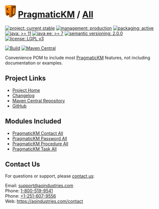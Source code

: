 # [<img src="ao-logo.png" alt="AO Logo" width="35" height="40">](https://github.com/aoindustries) [PragmaticKM](https://github.com/aoindustries/pragmatickm) / [All](https://github.com/aoindustries/pragmatickm-all)

[![project: current stable](https://pragmatickm.com/ao-badges/project-current-stable.svg)](https://aoindustries.com/life-cycle#project-current-stable)
[![management: production](https://pragmatickm.com/ao-badges/management-production.svg)](https://aoindustries.com/life-cycle#management-production)
[![packaging: active](https://pragmatickm.com/ao-badges/packaging-active.svg)](https://aoindustries.com/life-cycle#packaging-active)  
[![java: &gt;= 11](https://pragmatickm.com/ao-badges/java-11.svg)](https://docs.oracle.com/en/java/javase/11/docs/api/)
[![java ee: &gt;= 7](https://pragmatickm.com/ao-badges/javaee-7.svg)](https://docs.oracle.com/javaee/7/api/)
[![semantic versioning: 2.0.0](https://pragmatickm.com/ao-badges/semver-2.0.0.svg)](http://semver.org/spec/v2.0.0.html)
[![license: LGPL v3](https://pragmatickm.com/ao-badges/license-lgpl-3.0.svg)](https://www.gnu.org/licenses/lgpl-3.0)

[![Build](https://github.com/aoindustries/pragmatickm-all/workflows/Build/badge.svg?branch=1.x)](https://github.com/aoindustries/pragmatickm-all/actions?query=workflow%3ABuild)
[![Maven Central](https://maven-badges.herokuapp.com/maven-central/com.pragmatickm/pragmatickm-all/badge.svg)](https://maven-badges.herokuapp.com/maven-central/com.pragmatickm/pragmatickm-all)

Convenience POM to include most [PragmaticKM](https://github.com/aoindustries/pragmatickm) features, not including documentation or examples.

## Project Links
* [Project Home](https://pragmatickm.com/all/)
* [Changelog](https://pragmatickm.com/all/changelog)
* [Maven Central Repository](https://search.maven.org/artifact/com.pragmatickm/pragmatickm-all)
* [GitHub](https://github.com/aoindustries/pragmatickm-all)

## Modules Included
* [PragmaticKM Contact All](https://github.com/aoindustries/pragmatickm-contact-all)
* [PragmaticKM Password All](https://github.com/aoindustries/pragmatickm-password-all)
* [PragmaticKM Procedure All](https://github.com/aoindustries/pragmatickm-procedure-all)
* [PragmaticKM Task All](https://github.com/aoindustries/pragmatickm-task-all)

## Contact Us
For questions or support, please [contact us](https://aoindustries.com/contact):

Email: [support@aoindustries.com](mailto:support@aoindustries.com)  
Phone: [1-800-519-9541](tel:1-800-519-9541)  
Phone: [+1-251-607-9556](tel:+1-251-607-9556)  
Web: https://aoindustries.com/contact
